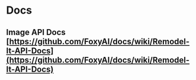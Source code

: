 # Docs

## Image API Docs [https://github.com/FoxyAI/docs/wiki/Remodel-It-API-Docs](https://github.com/FoxyAI/docs/wiki/Remodel-It-API-Docs)
